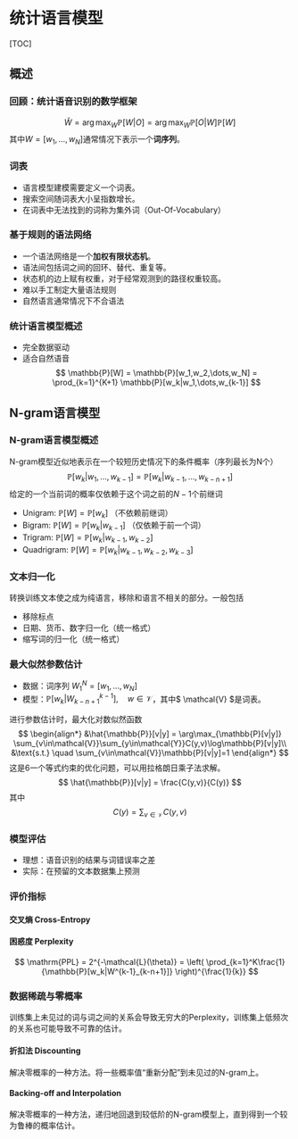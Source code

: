 # 统计语言模型

[TOC]

## 概述

### 回顾：统计语音识别的数学框架

$$\hat{W} = \arg\max_W \mathbb{P}[W|O] = \arg\max_W \mathbb{P}[O|W]\mathbb{P}[W]$$
其中$W=[w_1,\dots,w_N]$通常情况下表示一个**词序列**。

### 词表

- 语言模型建模需要定义一个词表。
- 搜索空间随词表大小呈指数增长。
- 在词表中无法找到的词称为集外词（Out-Of-Vocabulary）

### 基于规则的语法网络

- 一个语法网络是一个**加权有限状态机**。
- 语法间包括词之间的回环、替代、重复等。
- 状态机的边上赋有权重，对于经常观测到的路径权重较高。
- 难以手工制定大量语法规则
- 自然语言通常情况下不合语法

### 统计语言模型概述

- 完全数据驱动
- 适合自然语音
$$ \mathbb{P}[W] = \mathbb{P}[w_1,w_2,\dots,w_N] = \prod_{k=1}^{K+1} \mathbb{P}[w_k|w_1,\dots,w_{k-1}] $$

## N-gram语言模型

### N-gram语言模型概述

N-gram模型近似地表示在一个较短历史情况下的条件概率（序列最长为N个）
$$ \mathbb{P}[w_k|w_1,\dots,w_{k-1}] = \mathbb{P}[w_k|w_{k-1},\dots,w_{k-n+1}] $$
给定的一个当前词的概率仅依赖于这个词之前的$N-1$个前继词

- Unigram: $\mathbb{P}[W] = \mathbb{P}[w_k]$ （不依赖前继词）
- Bigram: $\mathbb{P}[W] = \mathbb{P}[w_k|w_{k-1}]$ （仅依赖于前一个词）
- Trigram: $\mathbb{P}[W] = \mathbb{P}[w_k|w_{k-1},w_{k-2}]$
- Quadrigram: $\mathbb{P}[W] = \mathbb{P}[w_k|w_{k-1},w_{k-2},w_{k-3}]$

### 文本归一化

转换训练文本使之成为纯语言，移除和语言不相关的部分。一般包括

- 移除标点
- 日期、货币、数字归一化（统一格式）
- 缩写词的归一化（统一格式）

### 最大似然参数估计

- 数据：词序列 $W_1^N = [w_1,\dots,w_N]$
- 模型：$\mathbb{P}[w_k|W^{k-1}_{k-n+1}], \quad w \in \mathcal{V}$，其中$ \mathcal{V} $是词表。

进行参数估计时，最大化对数似然函数
$$
\begin{align*}
&\hat{\mathbb{P}}[v|y] = \arg\max_{\mathbb{P}[v|y]} \sum_{v\in\mathcal{V}}\sum_{y\in\mathcal{Y}}C(y,v)\log\mathbb{P}[v|y]\\
&\text{s.t.} \quad \sum_{v\in\mathcal{V}}\mathbb{P}[v|y]=1
\end{align*}
$$
这是6一个等式约束的优化问题，可以用拉格朗日乘子法求解。
$$ \hat{\mathbb{P}}[v|y] = \frac{C(y,v)}{C(y)} $$
其中
$$ C(y) = \sum_{v\in\mathcal{V}}C(y,v) $$

### 模型评估

- 理想：语音识别的结果与词错误率之差
- 实际：在预留的文本数据集上预测

### 评价指标

#### 交叉熵 Cross-Entropy

$$  $$

#### 困惑度 Perplexity

$$ \mathrm{PPL} = 2^{-\mathcal{L}(\theta)} = \left( \prod_{k=1}^K\frac{1}{\mathbb{P}[w_k|W^{k-1}_{k-n+1}]} \right)^{\frac{1}{k}} $$

### 数据稀疏与零概率

训练集上未见过的词与词之间的关系会导致无穷大的Perplexity，训练集上低频次的关系也可能导致不可靠的估计。

#### 折扣法 Discounting

解决零概率的一种方法。将一些概率值“重新分配”到未见过的N-gram上。

#### Backing-off and Interpolation

解决零概率的一种方法，递归地回退到较低阶的N-gram模型上，直到得到一个较为鲁棒的概率估计。
